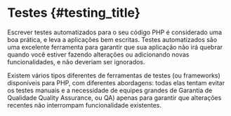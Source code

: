 # Testes {#testing_title}

Escrever testes automatizados para o seu código PHP é considerado uma boa prática, e leva a aplicações bem escritas.
Testes automatizados são uma excelente ferramenta para garantir que sua aplicação não irá quebrar quando você estiver
fazendo alterações ou adicionando novas funcionalidades, e não deveriam ser ignorados.

Existem vários tipos diferentes de ferramentas de testes (ou frameworks) disponíveis para PHP, com diferentes
abordagens: todas elas tentam evitar os testes manuais e a necessidade de equipes grandes de Garantia de Qualidade 
Quality Assurance, ou QA) apenas para garantir que alterações recentes não interrompam funcionalidade existentes.
